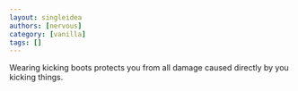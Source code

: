 ```yaml
---
layout: singleidea
authors: [nervous]
category: [vanilla]
tags: []
---
```

Wearing kicking boots protects you from all damage caused directly by you kicking things.
